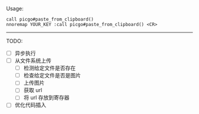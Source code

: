 Usage:

```vim
call picgo#paste_from_clipboard()
nnoremap YOUR_KEY :call picgo#paste_from_clipboard() <CR>
```

---

TODO:
- [ ] 异步执行
- [ ] 从文件系统上传
    - [ ] 检测给定文件是否存在
	- [ ] 检查给定文件是否是图片
	- [ ] 上传图片
	- [ ] 获取 url
	- [ ] 将 url 存放到寄存器
- [ ] 优化代码插入
